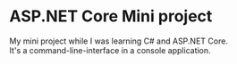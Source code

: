 # ASP.NET Core Mini project
My mini project while I was learning C# and ASP.NET Core. 
</br>It's a command-line-interface in a console application.

